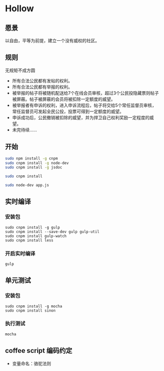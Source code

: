 Hollow
======

## 愿景
以自由，平等为前提，建立一个没有威权的社区。

## 规则
无规矩不成方圆
* 所有合法公民都有发帖的权利。
* 所有合法公民都有举报的权利。
* 被举报的帖子将被随机配送给7个在线会员审核，超过3个公民投隐藏票则帖子被屏蔽。帖子被屏蔽的会员将被扣除一定额度的威望。
* 被举报者有申诉的权利，进入申诉流程后，帖子将交给5个常任监督员审核，常任监督员可发起全民公投，投票可得到一定额度的威望。
* 申诉成功后，公民撤销被扣除的威望，并为捍卫自己权利奖励一定程度的威望。
* 未完待续……

## 开始

```bash
sudo npm install -g cnpm
sudo cnpm install -g node-dev
sudo cnpm install -g jsdoc

sudo cnpm install

sudo node-dev app.js
```


## 实时编译

### 安装包

```base
sudo cnpm install -g gulp
sudo cnpm install --save-dev gulp gulp-util
sudo cnpm install gulp-watch
sudo cnpm install less
```

### 开启实时编译

```bash
gulp
```

## 单元测试

### 安装包

```base
sudo cnpm install -g mocha
sudo cnpm install sinon
```

### 执行测试

```bash
mocha
```




## coffee script 编码约定

- 变量命名：骆驼法则

